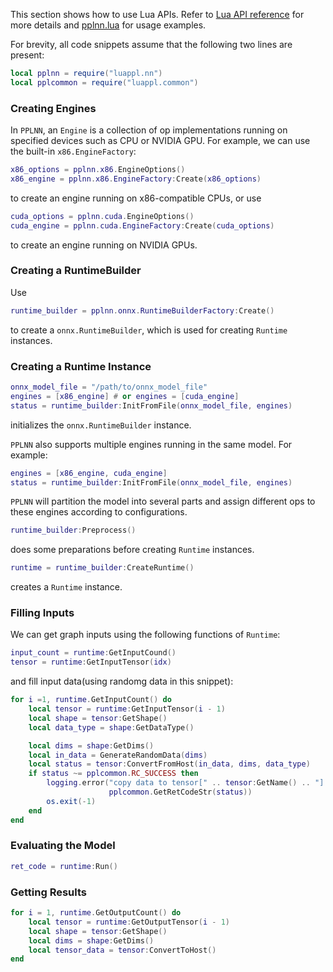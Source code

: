This section shows how to use Lua APIs. Refer to [Lua API reference](lua-api-reference.md) for more details and [pplnn.lua](../../tools/pplnn.lua) for usage examples.

For brevity, all code snippets assume that the following two lines are present:

```lua
local pplnn = require("luappl.nn")
local pplcommon = require("luappl.common")
```

### Creating Engines

In `PPLNN`, an `Engine` is a collection of op implementations running on specified devices such as CPU or NVIDIA GPU. For example, we can use the built-in `x86.EngineFactory`:

```lua
x86_options = pplnn.x86.EngineOptions()
x86_engine = pplnn.x86.EngineFactory:Create(x86_options)
```

to create an engine running on x86-compatible CPUs, or use

```lua
cuda_options = pplnn.cuda.EngineOptions()
cuda_engine = pplnn.cuda.EngineFactory:Create(cuda_options)
```

to create an engine running on NVIDIA GPUs.

### Creating a RuntimeBuilder

Use

```lua
runtime_builder = pplnn.onnx.RuntimeBuilderFactory:Create()
```

to create a `onnx.RuntimeBuilder`, which is used for creating `Runtime` instances.

### Creating a Runtime Instance

```lua
onnx_model_file = "/path/to/onnx_model_file"
engines = [x86_engine] # or engines = [cuda_engine]
status = runtime_builder:InitFromFile(onnx_model_file, engines)
```

initializes the `onnx.RuntimeBuilder` instance.

`PPLNN` also supports multiple engines running in the same model. For example:

```lua
engines = [x86_engine, cuda_engine]
status = runtime_builder:InitFromFile(onnx_model_file, engines)
```

`PPLNN` will partition the model into several parts and assign different ops to these engines according to configurations.

```lua
runtime_builder:Preprocess()
```

does some preparations before creating `Runtime` instances.

```lua
runtime = runtime_builder:CreateRuntime()
```

creates a `Runtime` instance.

### Filling Inputs

We can get graph inputs using the following functions of `Runtime`:

```lua
input_count = runtime:GetInputCound()
tensor = runtime:GetInputTensor(idx)
```

and fill input data(using randomg data in this snippet):

```lua
for i =1, runtime.GetInputCount() do
    local tensor = runtime:GetInputTensor(i - 1)
    local shape = tensor:GetShape()
    local data_type = shape:GetDataType()

    local dims = shape:GetDims()
    local in_data = GenerateRandomData(dims)
    local status = tensor:ConvertFromHost(in_data, dims, data_type)
    if status ~= pplcommon.RC_SUCCESS then
        logging.error("copy data to tensor[" .. tensor:GetName() .. "] failed: " ..
                      pplcommon.GetRetCodeStr(status))
        os.exit(-1)
    end
end
```

### Evaluating the Model

```lua
ret_code = runtime:Run()
```

### Getting Results

```lua
for i = 1, runtime.GetOutputCount() do
    local tensor = runtime:GetOutputTensor(i - 1)
    local shape = tensor:GetShape()
    local dims = shape:GetDims()
    local tensor_data = tensor:ConvertToHost()
end
```
